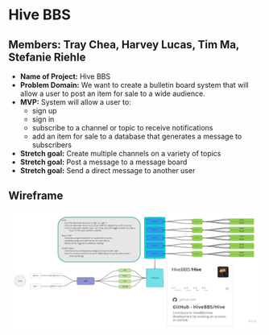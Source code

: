# Hive BBS

## **Members**: Tray Chea, Harvey Lucas, Tim Ma, Stefanie Riehle

-   **Name of Project:** Hive BBS
-   **Problem Domain:** We want to create a bulletin board system that will allow a user to post an item for sale to a wide audience.
-   **MVP:** System will allow a user to:
    -   sign up
    -   sign in
    -   subscribe to a channel or topic to receive notifications
    -   add an item for sale to a database that generates a message to subscribers
-   **Stretch goal:** Create multiple channels on a variety of topics
-   **Stretch goal:** Post a message to a message board
-   **Stretch goal:** Send a direct message to another user

## Wireframe

![Hive BBS Wireframe](./docs/HIVEbbs.jpg)
